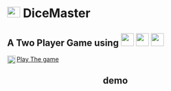 # <img src="https://img.icons8.com/external-others-inmotus-design/67/000000/external-Dice-dice-others-inmotus-design-4.png"  width="30" height="25" />  DiceMaster
## A Two Player Game using <img src="https://img.icons8.com/color/48/000000/javascript--v1.png" width="30" height="30 "/> <img src="https://img.icons8.com/color/48/000000/html-5--v1.png" width="30" height="30 " /> <img src="https://img.icons8.com/color/48/000000/css3.png"  width="30" height="30 " />
<img align="left" src="https://img.icons8.com/color/48/000000/hand-right-skin-type-2.png"  width="19" height="19"/><a href="https://bishaldn.github.io/DiceMaster/"> Play The game</a>
<h2 align="center">demo</h2>
